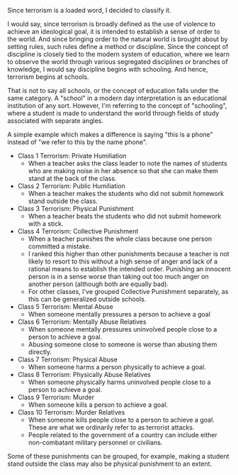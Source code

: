 Since terrorism is a loaded word, I decided to classify it.

I would say, since terrorism is broadly defined as the use of violence to achieve an ideological goal, it is intended to establish a sense of order to the world. And since bringing order to the natural world is brought about by setting rules, such rules define a method or discipline. Since the concept of discipline is closely tied to the modern system of education, where we learn to observe the world through various segregated disciplines or branches of knowledge, I would say discipline begins with schooling. And hence, terrorism begins at schools.

That is not to say all schools, or the concept of education falls under the same category. A "school" in a modern day interpretation is an educational institution of any sort. However, I'm referring to the concept of "schooling", where a student is made to understand the world through fields of study associated with separate angles.

A simple example which makes a difference is saying "this is a phone" instead of "we refer to this by the name phone".

- Class 1 Terrorism: Private Humiliation
	- When a teacher asks the class leader to note the names of students who are making noise in her absence so that she can make them stand at the back of the class.
- Class 2 Terrorism: Public Humiliation
	- When a teacher makes the students who did not submit homework stand outside the class.
- Class 3 Terrorism: Physical Punishment
	- When a teacher beats the students who did not submit homework with a stick.
- Class 4 Terrorism: Collective Punishment
	- When a teacher punishes the whole class because one person committed a mistake.
	- I ranked this higher than other punishments because a teacher is not likely to resort to this without a high sense of anger and lack of a rational means to establish the intended order. Punishing an innocent person is in a sense worse than taking out too much anger on another person (although both are equally bad).
	- For other classes, I've grouped Collective Punishment separately, as this can be generalized outside schools.
- Class 5 Terrorism: Mental Abuse
	- When someone mentally pressures a person to achieve a goal
- Class 6 Terrorism: Mentally Abuse Relatives
	- When someone mentally pressures uninvolved people close to a person to achieve a goal.
	- Abusing someone close to someone is worse than abusing them directly.
- Class 7 Terrorism: Physical Abuse
	- When someone harms a person physically to achieve a goal.
- Class 8 Terrorism: Physically Abuse Relatives
	- When someone physically harms uninvolved people close to a person to achieve a goal.
- Class 9 Terrorism: Murder
	- When someone kills a person to achieve a goal.
- Class 10 Terrorism: Murder Relatives
	- When someone kills people close to a person to achieve a goal. These are what we ordinarily refer to as terrorist attacks.
	- People related to the government of a country can include either non-combatant military personnel or civilians.

Some of these punishments can be grouped, for example, making a student stand outside the class may also be physical punishment to an extent.